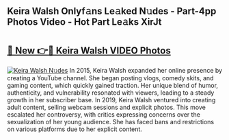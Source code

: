## Keira Walsh Onlyf𝚊ns Le𝚊ked N𝚞des - Part-4pp Photos Video - Hot Part Le𝚊ks XirJt

# <h2><a href="http://ac20628.deff.icu/?id=Keira+Walsh">🔗 New 👉🔴 Keira Walsh VIDEO Photos</a></h2>

[![Keira Walsh N𝚞des](https://i.imgur.com/rIISA9y.gif)](http://ac20628.deff.icu/?id=Keira+Walsh)
In 2015, Keira Walsh expanded her online presence by creating a YouTube channel. She began posting vlogs, comedy skits, and gaming content, which quickly gained traction. Her unique blend of humor, authenticity, and vulnerability resonated with viewers, leading to a steady growth in her subscriber base. In 2019, Keira Walsh ventured into creating adult content, selling webcam sessions and explicit photos. This move escalated her controversy, with critics expressing concerns over the sexualization of her young audience. She has faced bans and restrictions on various platforms due to her explicit content.
